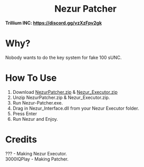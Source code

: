 <h1 align="center">Nezur Patcher</h1>

**Trillium INC: https://discord.gg/vzXzFpv2gk**

# Why?

Nobody wants to do the key system for fake 100 sUNC.

# How To Use
1. Download [NezurPatcher.zip](https://github.com/WalmartSolutions/Nezur-Patcher/raw/refs/heads/main/NezurPatcher.zip) & [Nezur_Executor.zip](https://nezur.io/Nezur_Executor.zip)
2. Unzip NezurPatcher.zip & Nezur_Executor.zip.
3. Run Nezur-Patcher.exe.
4. Drag in Nezur_Interface.dll from your Nezur Executor folder.
5. Press Enter
6. Run Nezur and Enjoy.

# Credits
??? - Making Nezur Executor. </br>
3000IQPlay - Making Patcher. </br>
